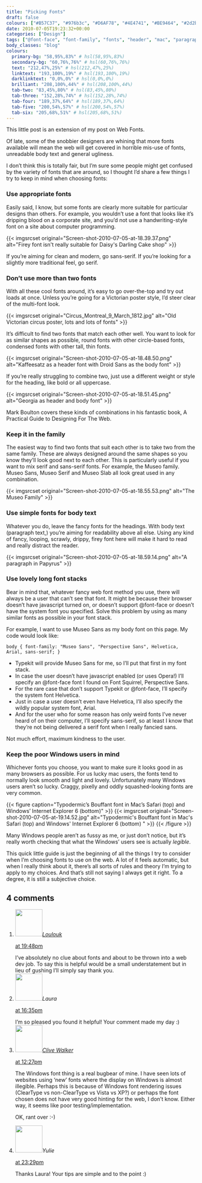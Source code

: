 ```yaml
---
title: "Picking Fonts"
draft: false
colours: ["#B57C37", "#976b3c", "#D6AF78", "#4E4741", "#BE9464", "#2d2b2a", "#43c1f2"]
date: 2010-07-05T19:23:32+00:00
categories: ["Design"]
tags: ["@font-face", "font-family", "fonts", "header", "mac", "paragraph", "sans-serif", "serif", "typekit", "windows"]
body_classes: "blog"
colours:
  primary-bg: "58,95%,83%" # hsl(58,95%,83%)
  secondary-bg: "60,76%,76%" # hsl(60,76%,76%)
  text: "212,47%,25%" # hsl(212,47%,25%)
  linktext: "193,100%,19%" # hsl(193,100%,19%)
  darklinktext: "0,0%,0%" # hsl(0,0%,0%)
  brilliant: "208,100%,44%" # hsl(208,100%,44%)
  tab-two: "83,45%,80%" # hsl(83,45%,80%)
  tab-three: "152,28%,74%" # hsl(152,28%,74%)
  tab-four: "189,37%,64%" # hsl(189,37%,64%)
  tab-five: "200,54%,57%" # hsl(200,54%,57%)
  tab-six: "205,68%,51%" # hsl(205,68%,51%)
---
```


This little post is an extension of my post on Web Fonts.

Of late, some of the snobbier designers are whining that more fonts available will mean the web will get covered in horrible mis-use of fonts, unreadable body text and general ugliness.

I don’t think this is totally fair, but I’m sure some people might get confused by the variety of fonts that are around, so I thought I’d share a few things I try to keep in mind when choosing fonts:

### Use appropriate fonts

Easily said, I know, but some fonts are clearly more suitable for particular designs than others. For example, you wouldn’t use a font that looks like it’s dripping blood on a corporate site, and you’d not use a handwriting-style font on a site about computer programming.

{{< imgsrcset original="Screen-shot-2010-07-05-at-18.39.37.png" alt="Firey font isn't really suitable for Daisy's Darling Cake shop" >}}

<p>If you’re aiming for clean and modern, go sans-serif. If you’re looking for a slightly more traditional feel, go serif.
 
### Don’t use more than two fonts

With all these cool fonts around, it’s easy to go over-the-top and try out loads at once. Unless you’re going for a Victorian poster style, I’d steer clear of the multi-font look.

{{< imgsrcset original="Circus_Montreal_9_March_1812.jpg" alt="Old Victorian circus poster, lots and lots of fonts" >}}

It’s difficult to find two fonts that match each other well. You want to look for as similar shapes as possible, round fonts with other circle-based fonts, condensed fonts with other tall, thin fonts.

{{< imgsrcset original="Screen-shot-2010-07-05-at-18.48.50.png" alt="Kaffeesatz as a header font with Droid Sans as the body font" >}}

If you’re really struggling to combine two, just use a different weight or style for the heading, like bold or all uppercase.

{{< imgsrcset original="Screen-shot-2010-07-05-at-18.51.45.png" alt="Georgia as header and body font" >}}

<p>Mark Boulton covers these kinds of combinations in his fantastic book, A Practical Guide to Designing For The Web.

### Keep it in the family

The easiest way to find two fonts that suit each other is to take two from the same family. These are always designed around the same shapes so you know they’ll look good next to each other. This is particularly useful if you want to mix serif and sans-serif fonts. For example, the Museo family. Museo Sans, Museo Serif and Museo Slab all look great used in any combination.

{{< imgsrcset original="Screen-shot-2010-07-05-at-18.55.53.png" alt="The Museo Family" >}}

### Use simple fonts for body text

Whatever you do, leave the fancy fonts for the headings. With body text (paragraph text,) you’re aiming for readability above all else. Using any kind of fancy, looping, scrawly, drippy, firey font here will make it hard to read and really distract the reader.

{{< imgsrcset original="Screen-shot-2010-07-05-at-18.59.14.png" alt="A paragraph in Papyrus" >}}

### Use lovely long font stacks

Bear in mind that, whatever fancy web font method you use, there will always be a user that can’t see that font. It might be because their browser doesn’t have javascript turned on, or doesn’t support @font-face or doesn’t have the system font you specified. Solve this problem by using as many similar fonts as possible in your font stack.

For example, I want to use Museo Sans as my body font on this page. My code would look like:

`body { font-family: "Museo Sans", "Perspective Sans", Helvetica, Arial, sans-serif; }`

* Typekit will provide Museo Sans for me, so I’ll put that first in my font stack.
* In case the user doesn’t have javascript enabled (or uses Opera!) I’ll specify an @font-face font I found on Font Squirrel, Perspective Sans.
* For the rare case that don’t support Typekit or @font-face, I’ll specify the system font Helvetica.
* Just in case a user doesn’t even have Helvetica, I’ll also specify the wildly popular system font, Arial.
* And for the user who for some reason has only weird fonts I’ve never heard of on their computer, I’ll specify sans-serif, so at least I know that they’re not being delivered a serif font when I really fancied sans.

Not much effort, maximum kindness to the user.

### Keep the poor Windows users in mind

Whichever fonts you choose, you want to make sure it looks good in as many browsers as possible. For us lucky mac users, the fonts tend to normally look smooth and light and lovely. Unfortunately many Windows users aren’t so lucky. Craggy, pixelly and oddly squashed-looking fonts are very common.

{{< figure caption="Typodermic’s Bouffant font in Mac’s Safari (top) and Windows’ Internet Explorer 6 (bottom)" >}}
  {{< imgsrcset original="Screen-shot-2010-07-05-at-19.14.52.jpg" alt="Typodermic's Bouffant font in Mac's Safari (top) and Windows' Internet Explorer 6 (bottom) " >}}
{{< /figure >}}

Many Windows people aren’t as fussy as me, or just don’t notice, but it’s really worth checking that what the Windows’ users see is actually *legible*.

This quick little guide is just the beginning of all the things I try to consider when I’m choosing fonts to use on the web. A lot of it feels automatic, but when I really think about it, there’s all sorts of rules and theory I’m trying to apply to my choices. And that’s still not saying I always get it right. To a degree, it is still a subjective choice.

## 4 comments

<ol class="commentlist">
	<li class="comment even thread-even depth-1" id="li-comment-4">
			<div class="comment-author vcard">
			<img alt='' src='https://2.gravatar.com/avatar/2ecdcad7eefa02963363be36460ccc7b?s=72&amp;d=mm&amp;r=g' srcset='https://2.gravatar.com/avatar/2ecdcad7eefa02963363be36460ccc7b?s=144&amp;d=mm&amp;r=g 2x' class='avatar avatar-72 photo' height='72' width='72' /><cite class="fn"><a href='http://ashinyworld.blogspot.com' rel='external nofollow' class='url'>Loulouk</a></cite>
				<aside class="comment-meta commentmetadata"><p><a href="#comment-4"><time datetime="2010-07-05T19:48:37+00:00" pubdate class="published">
		 at <span class="hours">19:48pm</span></time></a></p>
	</aside>
	</div>
	<div class="comment-entry">
		I’ve absolutely no clue about fonts and about to be thrown into a web dev job. To say this is helpful would be a small understatement but in lieu of gushing I’ll simply say thank you.
	</div>
</li>
	<li class="comment odd alt thread-odd thread-alt depth-1" id="li-comment-5">
			<div class="comment-author vcard">
			<img alt='' src='https://2.gravatar.com/avatar/55bb2acf65203dbb95c35a83e62e9ae6?s=72&amp;d=mm&amp;r=g' srcset='https://2.gravatar.com/avatar/55bb2acf65203dbb95c35a83e62e9ae6?s=144&amp;d=mm&amp;r=g 2x' class='avatar avatar-72 photo' height='72' width='72' /><cite class="fn">Laura</cite>
				<aside class="comment-meta commentmetadata"><p><a href="#comment-5"><time datetime="2010-07-06T16:35:12+00:00" pubdate class="published">
		 at <span class="hours">16:35pm</span></time></a></p>
	</aside>
	</div>
	<div class="comment-entry">
		I’m so pleased you found it helpful! Your comment made my day :)
	</div>
</li>
	<li class="comment even thread-even depth-1" id="li-comment-6">
			<div class="comment-author vcard">
			<img alt='' src='https://0.gravatar.com/avatar/3785543bade130b2613346d12de80dfc?s=72&amp;d=mm&amp;r=g' srcset='https://0.gravatar.com/avatar/3785543bade130b2613346d12de80dfc?s=144&amp;d=mm&amp;r=g 2x' class='avatar avatar-72 photo' height='72' width='72' /><cite class="fn"><a href='http://www.cvwdesign.com/txp' rel='external nofollow' class='url'>Clive Walker</a></cite>
				<aside class="comment-meta commentmetadata"><p><a href="#comment-6"><time datetime="2010-07-13T12:27:26+00:00" pubdate class="published">
		 at <span class="hours">12:27pm</span></time></a></p>
	</aside>
	</div>
	<div class="comment-entry">
		The Windows font thing is a real bugbear of mine. I have seen lots of websites using ‘new’ fonts where the display on Windows is almost illegible. Perhaps this is because of Windows font rendering issues (ClearType vs non-ClearType vs Vista vs XP?) or perhaps the font chosen does not have very good hinting for the web, I don’t know. Either way, it seems like poor testing/implementation.

OK, rant over :-)
	</div>
</li>
	<li class="comment odd alt thread-odd thread-alt depth-1" id="li-comment-7">
			<div class="comment-author vcard">
			<img alt='' src='https://0.gravatar.com/avatar/9a3a20b0ac41f570312843796cd8e53e?s=72&amp;d=mm&amp;r=g' srcset='https://0.gravatar.com/avatar/9a3a20b0ac41f570312843796cd8e53e?s=144&amp;d=mm&amp;r=g 2x' class='avatar avatar-72 photo' height='72' width='72' /><cite class="fn">Yulie</cite>
				<aside class="comment-meta commentmetadata"><p><a href="#comment-7"><time datetime="2010-07-17T23:29:38+00:00" pubdate class="published">
		 at <span class="hours">23:29pm</span></time></a></p>
	</aside>
	</div>
	<div class="comment-entry">
		Thanks Laura! Your tips are simple and to the point :)
	</div>
</li>
</ol>

	
